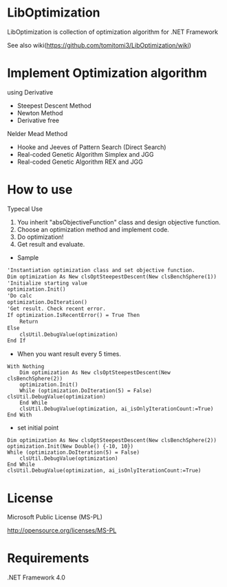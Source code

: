 LibOptimization
===============

LibOptimization is collection of optimization algorithm for .NET Framework

See also wiki(https://github.com/tomitomi3/LibOptimization/wiki)

Implement Optimization algorithm
================================

using Derivative

* Steepest Descent Method
* Newton Method
* Derivative free

Nelder Mead Method

* Hooke and Jeeves of Pattern Search (Direct Search)
* Real-coded Genetic Algorithm Simplex and JGG
* Real-coded Genetic Algorithm REX and JGG

How to use
==========

Typecal Use

1. You inherit "absObjectiveFunction" class and design objective function.
1. Choose an optimization method and implement code.
1. Do optimization!
1. Get result and evaluate.

* Sample
```html
'Instantiation optimization class and set objective function.
Dim optimization As New clsOptSteepestDescent(New clsBenchSphere(1))
'Initialize starting value
optimization.Init()
'Do calc
optimization.DoIteration()
'Get result. Check recent error.
If optimization.IsRecentError() = True Then
    Return
Else
    clsUtil.DebugValue(optimization)
End If
```

* When you want result every 5 times.
```
With Nothing
    Dim optimization As New clsOptSteepestDescent(New clsBenchSphere(2))
    optimization.Init()
    While (optimization.DoIteration(5) = False)
clsUtil.DebugValue(optimization)
    End While
    clsUtil.DebugValue(optimization, ai_isOnlyIterationCount:=True)
End With
```

* set initial point
```
Dim optimization As New clsOptSteepestDescent(New clsBenchSphere(2))
optimization.Init(New Double() {-10, 10})
While (optimization.DoIteration(5) = False)
    clsUtil.DebugValue(optimization)
End While
clsUtil.DebugValue(optimization, ai_isOnlyIterationCount:=True)
```

License
=======

Microsoft Public License (MS-PL)

http://opensource.org/licenses/MS-PL

Requirements
===============

.NET Framework 4.0
